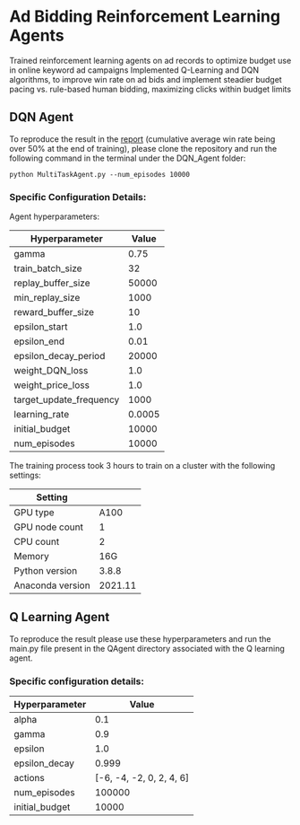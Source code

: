 # Ad Bidding Reinforcement Learning Agents 

Trained reinforcement learning agents on ad records to optimize budget use in online keyword ad campaigns
Implemented Q-Learning and DQN algorithms, to improve win rate on ad bids and implement steadier budget pacing vs. rule-based human bidding, maximizing clicks within budget limits

## DQN Agent
To reproduce the result in the [report](report.pdf) (cumulative average win rate being over 50% at the end of training), please clone the repository and run the following command in the terminal under the DQN_Agent folder: 

`python MultiTaskAgent.py --num_episodes 10000`

### Specific Configuration Details:

Agent hyperparameters:

| Hyperparameter | Value |
| ----------- | ----------- |
| gamma | 0.75 |
| train_batch_size | 32 |
| replay_buffer_size | 50000 |
| min_replay_size | 1000 |
| reward_buffer_size | 10 |
| epsilon_start | 1.0 |
| epsilon_end | 0.01 |
| epsilon_decay_period | 20000 |
| weight_DQN_loss | 1.0 |
| weight_price_loss | 1.0 |
| target_update_frequency | 1000 |
| learning_rate | 0.0005 |
| initial_budget | 10000 |
| num_episodes | 10000 |


The training process took 3 hours to train on a cluster with the following settings:

| Setting | |
| ----------- | ----------- |
| GPU type | A100 | 
| GPU node count | 1 | 
| CPU count | 2 | 
| Memory | 16G | 
| Python version | 3.8.8 | 
| Anaconda version | 2021.11 | 


## Q Learning Agent

To reproduce the result please use these hyperparameters and run the main.py file present in the QAgent directory associated with the Q learning agent.

### Specific configuration details:

| Hyperparameter  | Value                    |
| --------------- | ------------------------ |
| alpha           | 0.1                      |
| gamma           | 0.9                      |
| epsilon         | 1.0                      |
| epsilon_decay   | 0.999                    |
| actions         | [-6, -4, -2, 0, 2, 4, 6] |
| num_episodes    | 100000                   |
| initial_budget  | 10000                    |
